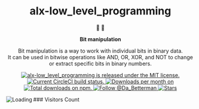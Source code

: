
<h1 align="center">
 alx-low_level_programming
</h1>

<p align="center">
   📄 🚀
</p>

<p align="center">
  <strong>
    Bit manipulation 
  </strong>
</p>

<p align="center">
 Bit manipulation is a way to work with individual bits in binary data. </br> 
 It can be used in bitwise operations like AND, OR, XOR, and NOT to change or extract specific bits in binary numbers.
</p>
<p align="center">
  <a href="https://github.com/DaBetterman/alx-low_level_programming/LICENSE">
    <img src="https://img.shields.io/badge/license-MIT-blue.svg" alt="alx-low_level_programming is released under the MIT license." />
  </a>
  
  <a href="https://circleci.com/gh/DaBetterman/alx-low_level_programming">
    <img src="https://circleci.com/gh/gatsbyjs/gatsby.svg?style=shield" alt="Current CircleCI build status." />
  </a>
 
  <a href="https://github.com/DaBetterman/alx-low_level_programming/graphs/traffic">
   <img src="https://img.shields.io/npm/dm/gatsby.svg" alt="Downloads per month on " />
 </a>
  <a href="https://github.com/DaBetterman/alx-low_level_programming/graphs/traffic">
    <img src="https://img.shields.io/npm/dt/gatsby.svg" alt="Total downloads on npm." />
  </a>
  <a href="https://twitter.com/intent/follow?screen_name=Da_Betterman">
    <img src="https://img.shields.io/twitter/follow/Da_Betterman.svg?label=Follow%20@Da_Betterman" alt="Follow @Da_Betterman" />
  </a>
 
 <a href="https://img.shields.io/github/stars/DaBetterman/alx-low_level_programming?style=social">
  <img src="https://img.shields.io/github/stars/DaBetterman/alx-low_level_programming?style=social" alt="Stars" />
 </a>
</p>
### Visitors Count
<img align="left" src = "https://profile-counter.glitch.me/alx-low-level/count.svg" alt ="Loading">
